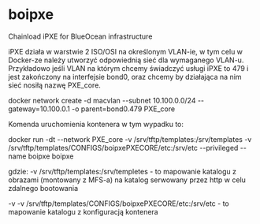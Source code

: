 # boipxe
Chainload iPXE for BlueOcean infrastructure

iPXE działa w warstwie 2  ISO/OSI na określonym VLAN-ie, w tym celu w Docker-ze należy utworzyć odpowiednią sieć dla wymaganego VLAN-u.
Przykładowo jeśli VLAN na którym chcemy świadczyć usługi iPXE to 479 i jest zakończony na interfejsie bond0, oraz chcemy by działająca na nim sieć nosiłą nazwę PXE_core.

docker network create -d macvlan --subnet 10.100.0.0/24 --gateway=10.100.0.1 -o parent=bond0.479 PXE_core

Komenda uruchomienia kontenera w tym wypadku to:

docker run -dt --network PXE_core -v /srv/tftp/templates:/srv/templates -v /srv/tftp/templates/CONFIGS/boipxePXECORE/etc:/srv/etc --privileged --name boipxe boipxe

gdzie:
   -v /srv/tftp/templates:/srv/templetes - to mapowanie katalogu z obrazami (montowany z MFS-a) na katalog serwowany przez http w celu zdalnego bootowania

   -v -v /srv/tftp/templates/CONFIGS/boipxePXECORE/etc:/srv/etc - to mapowanie katalogu z konfiguracją kontenera
